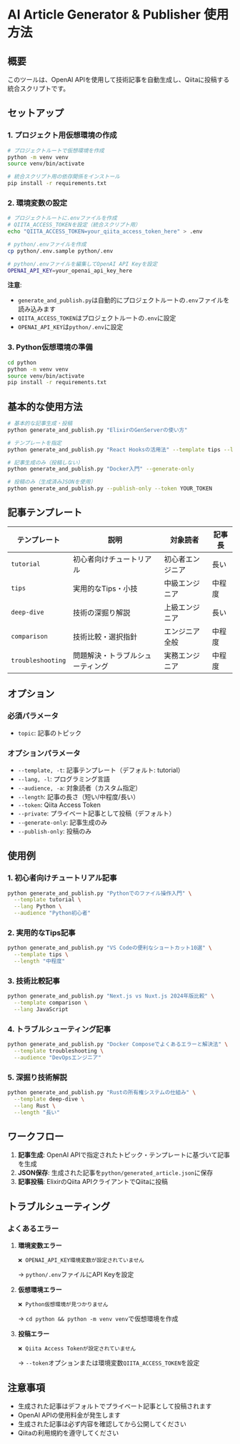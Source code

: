 # AI Article Generator & Publisher 使用方法

## 概要

このツールは、OpenAI APIを使用して技術記事を自動生成し、Qiitaに投稿する統合スクリプトです。

## セットアップ

### 1. プロジェクト用仮想環境の作成

```bash
# プロジェクトルートで仮想環境を作成
python -m venv venv
source venv/bin/activate

# 統合スクリプト用の依存関係をインストール
pip install -r requirements.txt
```

### 2. 環境変数の設定

```bash
# プロジェクトルートに.envファイルを作成
# QIITA_ACCESS_TOKENを設定（統合スクリプト用）
echo "QIITA_ACCESS_TOKEN=your_qiita_access_token_here" > .env

# python/.envファイルを作成
cp python/.env.sample python/.env

# python/.envファイルを編集してOpenAI API Keyを設定
OPENAI_API_KEY=your_openai_api_key_here
```

**注意**: 
- `generate_and_publish.py`は自動的にプロジェクトルートの`.env`ファイルを読み込みます
- `QIITA_ACCESS_TOKEN`はプロジェクトルートの`.env`に設定
- `OPENAI_API_KEY`は`python/.env`に設定

### 3. Python仮想環境の準備

```bash
cd python
python -m venv venv
source venv/bin/activate
pip install -r requirements.txt
```

## 基本的な使用方法

```bash
# 基本的な記事生成・投稿
python generate_and_publish.py "ElixirのGenServerの使い方"

# テンプレートを指定
python generate_and_publish.py "React Hooksの活用法" --template tips --lang JavaScript

# 記事生成のみ（投稿しない）
python generate_and_publish.py "Docker入門" --generate-only

# 投稿のみ（生成済みJSONを使用）
python generate_and_publish.py --publish-only --token YOUR_TOKEN
```

## 記事テンプレート

| テンプレート | 説明 | 対象読者 | 記事長 |
|-------------|------|----------|--------|
| `tutorial` | 初心者向けチュートリアル | 初心者エンジニア | 長い |
| `tips` | 実用的なTips・小技 | 中級エンジニア | 中程度 |
| `deep-dive` | 技術の深掘り解説 | 上級エンジニア | 長い |
| `comparison` | 技術比較・選択指針 | エンジニア全般 | 中程度 |
| `troubleshooting` | 問題解決・トラブルシューティング | 実務エンジニア | 中程度 |

## オプション

### 必須パラメータ
- `topic`: 記事のトピック

### オプションパラメータ
- `--template, -t`: 記事テンプレート（デフォルト: tutorial）
- `--lang, -l`: プログラミング言語
- `--audience, -a`: 対象読者（カスタム指定）
- `--length`: 記事の長さ（短い/中程度/長い）
- `--token`: Qiita Access Token
- `--private`: プライベート記事として投稿（デフォルト）
- `--generate-only`: 記事生成のみ
- `--publish-only`: 投稿のみ

## 使用例

### 1. 初心者向けチュートリアル記事

```bash
python generate_and_publish.py "Pythonでのファイル操作入門" \
  --template tutorial \
  --lang Python \
  --audience "Python初心者"
```

### 2. 実用的なTips記事

```bash
python generate_and_publish.py "VS Codeの便利なショートカット10選" \
  --template tips \
  --length "中程度"
```

### 3. 技術比較記事

```bash
python generate_and_publish.py "Next.js vs Nuxt.js 2024年版比較" \
  --template comparison \
  --lang JavaScript
```

### 4. トラブルシューティング記事

```bash
python generate_and_publish.py "Docker Composeでよくあるエラーと解決法" \
  --template troubleshooting \
  --audience "DevOpsエンジニア"
```

### 5. 深掘り技術解説

```bash
python generate_and_publish.py "Rustの所有権システムの仕組み" \
  --template deep-dive \
  --lang Rust \
  --length "長い"
```

## ワークフロー

1. **記事生成**: OpenAI APIで指定されたトピック・テンプレートに基づいて記事を生成
2. **JSON保存**: 生成された記事を`python/generated_article.json`に保存
3. **記事投稿**: ElixirのQiita APIクライアントでQiitaに投稿

## トラブルシューティング

### よくあるエラー

1. **環境変数エラー**
   ```
   ❌ OPENAI_API_KEY環境変数が設定されていません
   ```
   → `python/.env`ファイルにAPI Keyを設定

2. **仮想環境エラー**
   ```
   ❌ Python仮想環境が見つかりません
   ```
   → `cd python && python -m venv venv`で仮想環境を作成

3. **投稿エラー**
   ```
   ❌ Qiita Access Tokenが設定されていません
   ```
   → `--token`オプションまたは環境変数`QIITA_ACCESS_TOKEN`を設定

## 注意事項

- 生成された記事はデフォルトでプライベート記事として投稿されます
- OpenAI APIの使用料金が発生します
- 生成された記事は必ず内容を確認してから公開してください
- Qiitaの利用規約を遵守してください
